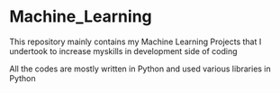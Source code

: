 # Machine_Learning

This repository mainly contains my Machine Learning Projects that I undertook to increase myskills in development side of coding

All the codes are mostly written in Python and used various libraries in Python

